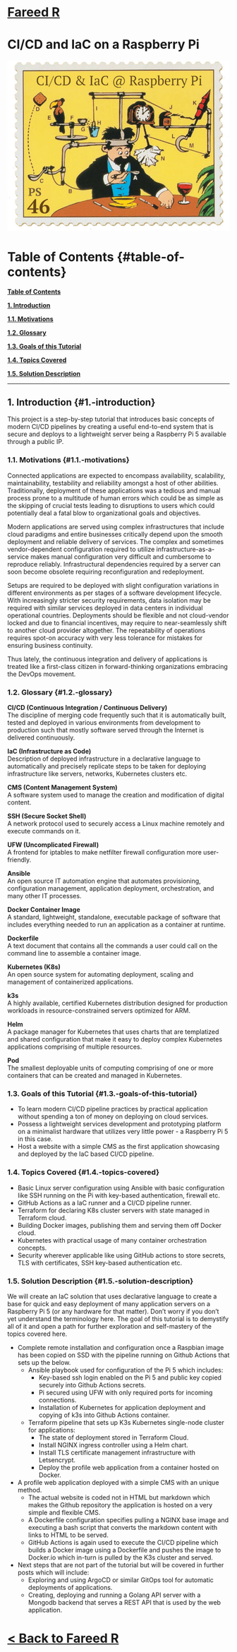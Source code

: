 # [Fareed R](./index.md)


# CI/CD and IaC on a Raspberry Pi


![*A CI/CD pipeline may seem like a [Rube Goldberg machine](https://en.wikipedia.org/wiki/Rube_Goldberg_machine) if you don't know the motivations of why these practices are widely used nowadays.*](./images/ci-cd-raspberry-pi-terraform-kubernetes.jpg)


# Table of Contents {#table-of-contents}

[**Table of Contents**](#table-of-contents)

[**1\. Introduction**](#1.-introduction)

[**1.1. Motivations**](#1.1.-motivations)

[**1.2. Glossary**](#1.2.-glossary)

[**1.3. Goals of this Tutorial**](#1.3.-goals-of-this-tutorial)

[**1.4. Topics Covered**](#1.4.-topics-covered)

[**1.5. Solution Description**](#1.5.-solution-description)

---

## 1\. Introduction {#1.-introduction}

This project is a step-by-step tutorial that introduces basic concepts of modern CI/CD pipelines by creating a useful end-to-end system that is secure and deploys to a lightweight server being a Raspberry Pi 5 available through a public IP.

### 1.1. Motivations {#1.1.-motivations}

Connected applications are expected to encompass availability, scalability, maintainability, testability and reliability amongst a host of other abilities. Traditionally, deployment of these applications was a tedious and manual process prone to a multitude of human errors which could be as simple as the skipping of crucial tests leading to disruptions to users which could potentially deal a fatal blow to organizational goals and objectives.

Modern applications are served using complex infrastructures that include cloud paradigms and entire businesses critically depend upon the smooth deployment and reliable delivery of services. The complex and sometimes vendor-dependent configuration required to utilize infrastructure-as-a-service makes manual configuration very difficult and cumbersome to reproduce reliably. Infrastructural dependencies required by a server can soon become obsolete requiring reconfiguration and redeployment.

Setups are required to be deployed with slight configuration variations in different environments as per stages of a software development lifecycle. With increasingly stricter security requirements, data isolation may be required with similar services deployed in data centers in individual operational countries. Deployments should be flexible and not cloud-vendor locked and due to financial incentives, may require to near-seamlessly shift to another cloud provider altogether. The repeatability of operations requires spot-on accuracy with very less tolerance for mistakes for ensuring business continuity.

Thus lately, the continuous integration and delivery of applications is treated like a first-class citizen in forward-thinking organizations embracing the DevOps movement.

### 1.2. Glossary {#1.2.-glossary}

**CI/CD (Continuous Integration / Continuous Delivery)**  
The discipline of merging code frequently such that it is automatically built, tested and deployed in various environments from development to production such that mostly software served through the Internet is delivered continuously.

**IaC (Infrastructure as Code)**  
Description of deployed infrastructure in a declarative language to automatically and precisely replicate steps to be taken for deploying infrastructure like servers, networks, Kubernetes clusters etc.

**CMS (Content Management System)**  
A software system used to manage the creation and modification of digital content.

**SSH (Secure Socket Shell)**  
A network protocol used to securely access a Linux machine remotely and execute commands on it.

**UFW (Uncomplicated Firewall)**  
A frontend for iptables to make netfilter firewall configuration more user-friendly.

**Ansible**  
An open source IT automation engine that automates provisioning, configuration management, application deployment, orchestration, and many other IT processes.

**Docker Container Image**  
A standard, lightweight, standalone, executable package of software that includes everything needed to run an application as a container at runtime.

**Dockerfile**  
A text document that contains all the commands a user could call on the command line to assemble a container image.

**Kubernetes (K8s)**  
An open source system for automating deployment, scaling and management of containerized applications.

**k3s**  
A highly available, certified Kubernetes distribution designed for production workloads in resource-constrained servers optimized for ARM.

**Helm**  
A package manager for Kubernetes that uses charts that are templatized and shared configuration that make it easy to deploy complex Kubernetes applications comprising of multiple resources.

**Pod**  
The smallest deployable units of computing comprising of one or more containers that can be created and managed in Kubernetes.

### 1.3. Goals of this Tutorial {#1.3.-goals-of-this-tutorial}

* To learn modern CI/CD pipeline practices by practical application without spending a ton of money on deploying on cloud services.  
* Possess a lightweight services development and prototyping platform on a minimalist hardware that utilizes very little power \- a Raspberry Pi 5 in this case.  
* Host a website with a simple CMS as the first application showcasing and deployed by the IaC based CI/CD pipeline.

### 1.4. Topics Covered {#1.4.-topics-covered}

* Basic Linux server configuration using Ansible with basic configuration like SSH running on the Pi with key-based authentication, firewall etc.  
* GitHub Actions as a IaC runner and a CI/CD pipeline runner.  
* Terraform for declaring K8s cluster servers with state managed in Terraform cloud.  
* Building Docker images, publishing them and serving them off Docker cloud.  
* Kubernetes with practical usage of many container orchestration concepts.  
* Security wherever applicable like using GitHub actions to store secrets, TLS with certificates, SSH key-based authentication etc.

### 1.5. Solution Description {#1.5.-solution-description}

We will create an IaC solution that uses declarative language to create a base for quick and easy deployment of many application servers on a Raspberry Pi 5 (or any hardware for that matter). Don’t worry if you don’t yet understand the terminology here. The goal of this tutorial is to demystify all of it and open a path for further exploration and self-mastery of the topics covered here.  
 
* Complete remote installation and configuration once a Raspbian image has been copied on SSD with the pipeline running on Github Actions that sets up the below.  
  * Ansible playbook used for configuration of the Pi 5 which includes:  
    * Key-based ssh login enabled on the Pi 5 and public key copied securely into Github Actions secrets.  
    * Pi secured using UFW with only required ports for incoming connections.  
    * Installation of Kubernetes for application deployment and copying of k3s into Github Actions container.  
  * Terraform pipeline that sets up K3s Kubernetes single-node cluster for applications:  
    * The state of deployment stored in Terraform Cloud.  
    * Install NGINX ingress controller using a Helm chart.  
    * Install TLS certificate management infrastructure with Letsencrypt.  
    * Deploy the profile web application from a container hosted on Docker.  
* A profile web application deployed with a simple CMS with an unique method.  
  * The actual website is coded not in HTML but markdown which makes the Github repository the application is hosted on a very simple and flexible CMS.  
  * A Dockerfile configuration specifies pulling a NGINX base image and executing a bash script that converts the markdown content with links to HTML to be served.  
  * GitHub Actions is again used to execute the CI/CD pipeline which builds a Docker image using a Dockerfile and pushes the image to Docker.io which in-turn is pulled by the K3s cluster and served.  
* Next steps that are not part of the tutorial but will be covered in further posts which will include:  
  * Exploring and using ArgoCD or similar GitOps tool for automatic deployments of applications.  
  * Creating, deploying and running a Golang API server with a Mongodb backend that serves a REST API that is used by the web application.



# [< Back to Fareed R](./index.md)
